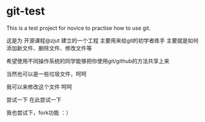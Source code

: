 git-test
========

This is a test project for novice to practise how to use git.

这是为 开源课程@zjut 建立的一个工程
主要用来给git的初学者练手
主要就是如何添加新文件、删除文件、修改文件等

希望使用不同操作系统的同学能够把你使用git/github的方法共享上来

当然也可以是一些垃圾文件，呵呵

我可以来修改这个文件 呵呵

尝试一下
在此尝试一下

我也尝试下，fork功能 ：）